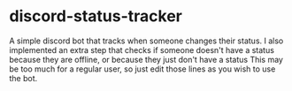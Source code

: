 # discord-status-tracker
A simple discord bot that tracks when someone changes their status.
I also implemented an extra step that checks if someone doesn't have a status because they are offline, or because they just don't have a status
This may be too much for a regular user, so just edit those lines as you wish to use the bot.
